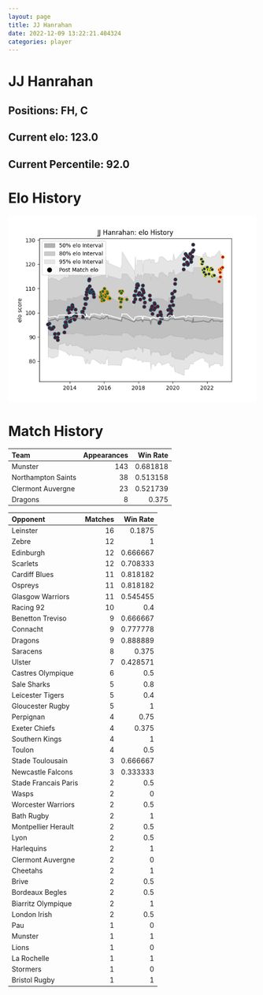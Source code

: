 ```yaml
---  
layout: page  
title: JJ Hanrahan  
date: 2022-12-09 13:22:21.404324  
categories: player  
---
```

# JJ Hanrahan

## Positions: FH, C

## Current elo: 123.0

## Current Percentile: 92.0

# Elo History


![elo history](history_JJHanrahan.png)
# Match History


| Team               |   Appearances |   Win Rate |
|:-------------------|--------------:|-----------:|
| Munster            |           143 |   0.681818 |
| Northampton Saints |            38 |   0.513158 |
| Clermont Auvergne  |            23 |   0.521739 |
| Dragons            |             8 |   0.375    |

| Opponent             |   Matches |   Win Rate |
|:---------------------|----------:|-----------:|
| Leinster             |        16 |   0.1875   |
| Zebre                |        12 |   1        |
| Edinburgh            |        12 |   0.666667 |
| Scarlets             |        12 |   0.708333 |
| Cardiff Blues        |        11 |   0.818182 |
| Ospreys              |        11 |   0.818182 |
| Glasgow Warriors     |        11 |   0.545455 |
| Racing 92            |        10 |   0.4      |
| Benetton Treviso     |         9 |   0.666667 |
| Connacht             |         9 |   0.777778 |
| Dragons              |         9 |   0.888889 |
| Saracens             |         8 |   0.375    |
| Ulster               |         7 |   0.428571 |
| Castres Olympique    |         6 |   0.5      |
| Sale Sharks          |         5 |   0.8      |
| Leicester Tigers     |         5 |   0.4      |
| Gloucester Rugby     |         5 |   1        |
| Perpignan            |         4 |   0.75     |
| Exeter Chiefs        |         4 |   0.375    |
| Southern Kings       |         4 |   1        |
| Toulon               |         4 |   0.5      |
| Stade Toulousain     |         3 |   0.666667 |
| Newcastle Falcons    |         3 |   0.333333 |
| Stade Francais Paris |         2 |   0.5      |
| Wasps                |         2 |   0        |
| Worcester Warriors   |         2 |   0.5      |
| Bath Rugby           |         2 |   1        |
| Montpellier Herault  |         2 |   0.5      |
| Lyon                 |         2 |   0.5      |
| Harlequins           |         2 |   1        |
| Clermont Auvergne    |         2 |   0        |
| Cheetahs             |         2 |   1        |
| Brive                |         2 |   0.5      |
| Bordeaux Begles      |         2 |   0.5      |
| Biarritz Olympique   |         2 |   1        |
| London Irish         |         2 |   0.5      |
| Pau                  |         1 |   0        |
| Munster              |         1 |   1        |
| Lions                |         1 |   0        |
| La Rochelle          |         1 |   1        |
| Stormers             |         1 |   0        |
| Bristol Rugby        |         1 |   1        |